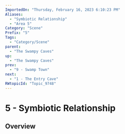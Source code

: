 ```yaml
---
ImportedOn: "Thursday, February 16, 2023 6:10:23 PM"
Aliases:
  - "Symbiotic Relationship"
  - "Area 5"
Category: "Scene"
Prefix: "5"
Tags:
  - "Category/Scene"
parent:
  - "The Swampy Caves"
up:
  - "The Swampy Caves"
prev:
  - "9 - Swamp Town"
next:
  - "1 - The Entry Cave"
RWtopicId: "Topic_9748"
---
```

# 5 - Symbiotic Relationship
## Overview
